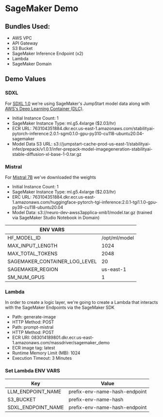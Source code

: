 # SageMaker Demo

## Bundles Used:
- AWS VPC
- API Gateway
- S3 Bucket
- SageMaker Inference Endpoint (x2)
- Lambda
- SageMaker Domain

## Demo Values

### SDXL
For [SDXL 1.0](https://stablediffusionxl.com) we're using SageMaker's JumpStart model data along with [AWS's Deep Learning Container (DLC)](https://github.com/aws/deep-learning-containers/blob/master/available_images.md).
- Initial Instance Count: 1
- SageMaker Instance Type: ml.g5.4xlarge ($2.03/hr)
- ECR URL: 763104351884.dkr.ecr.us-east-1.amazonaws.com/stabilityai-pytorch-inference:2.0.1-sgm0.1.0-gpu-py310-cu118-ubuntu20.04-sagemaker
- Model Data S3 URL: s3://jumpstart-cache-prod-us-east-1/stabilityai-infer/prepack/v1.0.1/infer-prepack-model-imagegeneration-stabilityai-stable-diffusion-xl-base-1-0.tar.gz

### Mistral

For [Mistral 7B](https://mistral.ai/news/announcing-mistral-7b/) we've downloaded the weights
  - Initial Instance Count: 1
  - SageMaker Instance Type: ml.g5.4xlarge ($2.03/hr)
  - ERC URL: 763104351884.dkr.ecr.us-east-1.amazonaws.com/huggingface-pytorch-tgi-inference:2.0.1-tgi1.1.0-gpu-py39-cu118-ubuntu20.04
  - Model Data: s3://neuro-dev-awss3applica-xmb1/model.tar.gz (trained via SageMaker Studio Notebook in Domain)

  | ENV VARS                    |                 |
  | ----------------------------- | -----------   |
  | HF_MODEL_ID                   | /opt/ml/model |
  | MAX_INPUT_LENGTH              | 1024          |
  | MAX_TOTAL_TOKENS              | 2048          |
  | SAGEMAKER_CONTAINER_LOG_LEVEL | 20            |
  | SAGEMAKER_REGION              | us-east-1     |
  | SM_NUM_GPUS                   | 1             |

### Lambda

In order to create a logic layer, we're going to create a Lambda that interacts with the SageMaker Endpoints via the SageMaker SDK
- Path: generate-image
- HTTP Method: POST
- Path: prompt-mistral
- HTTP Method: POST
- ECR URI: 083014189801.dkr.ecr.us-east-1.amazonaws.com/massdriver/sagemaker_demo
- ECR image tag: latest
- Runtime Memory Limit (MB): 1024
- Execution Timeout: 3 Minutes


### Set Lambda ENV VARS
| Key | Value |
|-------------------|----------------------------------|
|LLM_ENDPOINT_NAME  |	prefix-env-name-hash-endpoint |
|S3_BUCKET  |  prefix-env-name-hash |
|SDXL_ENDPOINT_NAME |	prefix-env-name-hash-endpoint |